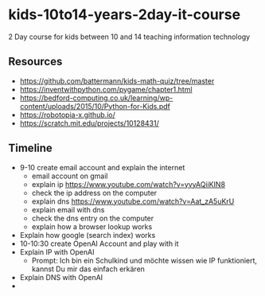 # kids-10to14-years-2day-it-course
2 Day course for kids between 10 and 14 teaching information technology

## Resources
* https://github.com/battermann/kids-math-quiz/tree/master
* https://inventwithpython.com/pygame/chapter1.html
* https://bedford-computing.co.uk/learning/wp-content/uploads/2015/10/Python-for-Kids.pdf
* https://robotopia-x.github.io/
* https://scratch.mit.edu/projects/10128431/

## Timeline
* 9-10 create email account and explain the internet
  * email account on gmail
  * explain ip https://www.youtube.com/watch?v=yvyAQiiKIN8
  * check the ip address on the computer
  * explain dns https://www.youtube.com/watch?v=Aat_zA5uKrU
  * explain email with dns
  * check the dns entry on the computer
  * explain how a browser lookup works
* Explain how google (search index) works
* 10-10:30 create OpenAI Account and play with it
* Explain IP with OpenAI
  * Prompt: Ich bin ein Schulkind und möchte wissen wie IP funktioniert, kannst Du mir das einfach erkären
* Explain DNS with OpenAI
* 
